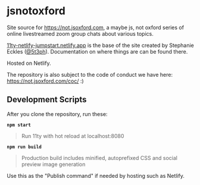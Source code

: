 # jsnotoxford

Site source for https://not.jsoxford.com, a maybe js, not oxford series of online livestreamed zoom group chats about various topics.

[11ty-netlify-jumpstart.netlify.app](https://11ty-netlify-jumpstart.netlify.app/) is the base of the site created by Stephanie Eckles ([@5t3ph](https://twitter.com/5t3ph)). Documentation on where things are can be found there.

Hosted on Netlify.

The repository is also subject to the code of conduct we have here: https://not.jsoxford.com/coc/ :)

## Development Scripts

After you clone the repository, run these:

**`npm start`**

> Run 11ty with hot reload at localhost:8080

**`npm run build`**

> Production build includes minified, autoprefixed CSS and social preview image generation

Use this as the "Publish command" if needed by hosting such as Netlify.